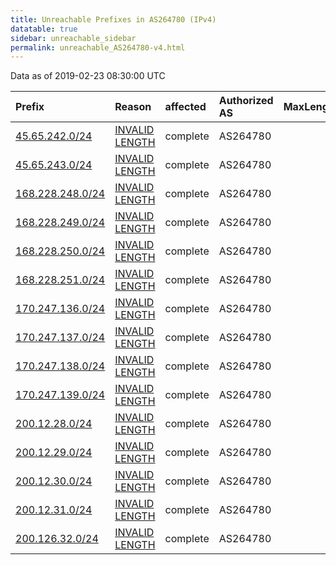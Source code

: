 ```yaml
---
title: Unreachable Prefixes in AS264780 (IPv4)
datatable: true
sidebar: unreachable_sidebar
permalink: unreachable_AS264780-v4.html
---
```


Data as of 2019-02-23 08:30:00 UTC


<div class="datatable-begin"></div>

| Prefix                                                     | Reason                                                                                                      | affected   | Authorized AS   |   MaxLength | Anchor                                         |   unreachable /24s |
|:-----------------------------------------------------------|:------------------------------------------------------------------------------------------------------------|:-----------|:----------------|------------:|:-----------------------------------------------|-------------------:|
| [45.65.242.0/24](https://stat.ripe.net/45.65.242.0/24)     | [INVALID LENGTH](https://rpki-validator.ripe.net/announcement-preview?asn=AS264780&prefix=45.65.242.0/24)   | complete   | AS264780        |          22 | [LACNIC](unreachable_LACNIC_RPKI_Root-v4.html) |                  1 |
| [45.65.243.0/24](https://stat.ripe.net/45.65.243.0/24)     | [INVALID LENGTH](https://rpki-validator.ripe.net/announcement-preview?asn=AS264780&prefix=45.65.243.0/24)   | complete   | AS264780        |          22 | [LACNIC](unreachable_LACNIC_RPKI_Root-v4.html) |                  1 |
| [168.228.248.0/24](https://stat.ripe.net/168.228.248.0/24) | [INVALID LENGTH](https://rpki-validator.ripe.net/announcement-preview?asn=AS264780&prefix=168.228.248.0/24) | complete   | AS264780        |          22 | [LACNIC](unreachable_LACNIC_RPKI_Root-v4.html) |                  1 |
| [168.228.249.0/24](https://stat.ripe.net/168.228.249.0/24) | [INVALID LENGTH](https://rpki-validator.ripe.net/announcement-preview?asn=AS264780&prefix=168.228.249.0/24) | complete   | AS264780        |          22 | [LACNIC](unreachable_LACNIC_RPKI_Root-v4.html) |                  1 |
| [168.228.250.0/24](https://stat.ripe.net/168.228.250.0/24) | [INVALID LENGTH](https://rpki-validator.ripe.net/announcement-preview?asn=AS264780&prefix=168.228.250.0/24) | complete   | AS264780        |          22 | [LACNIC](unreachable_LACNIC_RPKI_Root-v4.html) |                  1 |
| [168.228.251.0/24](https://stat.ripe.net/168.228.251.0/24) | [INVALID LENGTH](https://rpki-validator.ripe.net/announcement-preview?asn=AS264780&prefix=168.228.251.0/24) | complete   | AS264780        |          22 | [LACNIC](unreachable_LACNIC_RPKI_Root-v4.html) |                  1 |
| [170.247.136.0/24](https://stat.ripe.net/170.247.136.0/24) | [INVALID LENGTH](https://rpki-validator.ripe.net/announcement-preview?asn=AS264780&prefix=170.247.136.0/24) | complete   | AS264780        |          22 | [LACNIC](unreachable_LACNIC_RPKI_Root-v4.html) |                  1 |
| [170.247.137.0/24](https://stat.ripe.net/170.247.137.0/24) | [INVALID LENGTH](https://rpki-validator.ripe.net/announcement-preview?asn=AS264780&prefix=170.247.137.0/24) | complete   | AS264780        |          22 | [LACNIC](unreachable_LACNIC_RPKI_Root-v4.html) |                  1 |
| [170.247.138.0/24](https://stat.ripe.net/170.247.138.0/24) | [INVALID LENGTH](https://rpki-validator.ripe.net/announcement-preview?asn=AS264780&prefix=170.247.138.0/24) | complete   | AS264780        |          22 | [LACNIC](unreachable_LACNIC_RPKI_Root-v4.html) |                  1 |
| [170.247.139.0/24](https://stat.ripe.net/170.247.139.0/24) | [INVALID LENGTH](https://rpki-validator.ripe.net/announcement-preview?asn=AS264780&prefix=170.247.139.0/24) | complete   | AS264780        |          22 | [LACNIC](unreachable_LACNIC_RPKI_Root-v4.html) |                  1 |
| [200.12.28.0/24](https://stat.ripe.net/200.12.28.0/24)     | [INVALID LENGTH](https://rpki-validator.ripe.net/announcement-preview?asn=AS264780&prefix=200.12.28.0/24)   | complete   | AS264780        |          22 | [LACNIC](unreachable_LACNIC_RPKI_Root-v4.html) |                  1 |
| [200.12.29.0/24](https://stat.ripe.net/200.12.29.0/24)     | [INVALID LENGTH](https://rpki-validator.ripe.net/announcement-preview?asn=AS264780&prefix=200.12.29.0/24)   | complete   | AS264780        |          22 | [LACNIC](unreachable_LACNIC_RPKI_Root-v4.html) |                  1 |
| [200.12.30.0/24](https://stat.ripe.net/200.12.30.0/24)     | [INVALID LENGTH](https://rpki-validator.ripe.net/announcement-preview?asn=AS264780&prefix=200.12.30.0/24)   | complete   | AS264780        |          22 | [LACNIC](unreachable_LACNIC_RPKI_Root-v4.html) |                  1 |
| [200.12.31.0/24](https://stat.ripe.net/200.12.31.0/24)     | [INVALID LENGTH](https://rpki-validator.ripe.net/announcement-preview?asn=AS264780&prefix=200.12.31.0/24)   | complete   | AS264780        |          22 | [LACNIC](unreachable_LACNIC_RPKI_Root-v4.html) |                  1 |
| [200.126.32.0/24](https://stat.ripe.net/200.126.32.0/24)   | [INVALID LENGTH](https://rpki-validator.ripe.net/announcement-preview?asn=AS264780&prefix=200.126.32.0/24)  | complete   | AS264780        |          20 | [LACNIC](unreachable_LACNIC_RPKI_Root-v4.html) |                  1 |

<div class="datatable-end"></div>